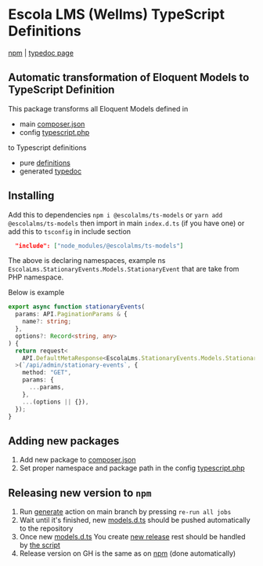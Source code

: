 # Escola LMS (Wellms) TypeScript Definitions

[npm](https://www.npmjs.com/package/@escolalms/ts-models) | [typedoc page](https://escolalms.github.io/ts-models/)

## Automatic transformation of Eloquent Models to TypeScript Definition

This package transforms all Eloquent Models defined in

- main [composer.json](composer.json)
- config [typescript.php](config/typescript.php)

to Typescript definitions

- pure [definitions](models.d.ts)
- generated [typedoc](https://escolalms.github.io/ts-models/)

## Installing

Add this to dependencies `npm i @escolalms/ts-models` or `yarn add @escolalms/ts-models` then import
in main `index.d.ts` (if you have one) or add this to `tsconfig` in include section

```json
  "include": ["node_modules/@escolalms/ts-models"]
```

The above is declaring namespaces, example ns `EscolaLms.StationaryEvents.Models.StationaryEvent` that are take from PHP namespace.

Below is example

```ts
export async function stationaryEvents(
  params: API.PaginationParams & {
    name?: string;
  },
  options?: Record<string, any>
) {
  return request<
    API.DefaultMetaResponse<EscolaLms.StationaryEvents.Models.StationaryEvent>
  >(`/api/admin/stationary-events`, {
    method: "GET",
    params: {
      ...params,
    },
    ...(options || {}),
  });
}
```

## Adding new packages

1. Add new package to [composer.json](composer.json)
2. Set proper namespace and package path in the config [typescript.php](config/typescript.php)

## Releasing new version to `npm`

1. Run [generate](https://github.com/EscolaLMS/ts-models/actions/workflows/generate.yaml) action on main branch by pressing `re-run all jobs`
2. Wait until it's finished, new [models.d.ts](models.d.ts) should be pushed automatically to the repository
3. Once new [models.d.ts](models.d.ts) You create [new release](https://github.com/EscolaLMS/ts-models/releases/new) rest should be handled by [the script](.github/workflows/release.yaml)
4. Release version on GH is the same as on [npm](https://www.npmjs.com/package/@escolalms/ts-models) (done automatically)
